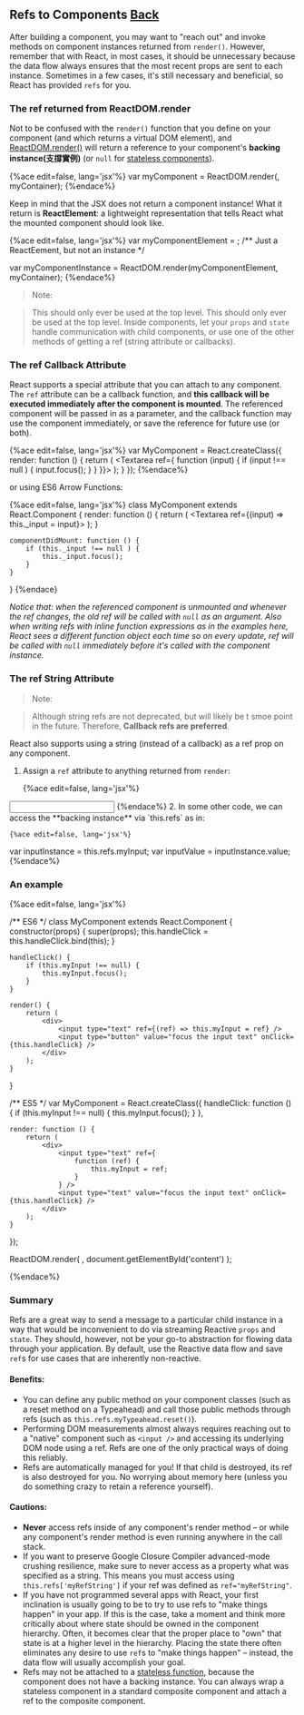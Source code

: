 ## Refs to Components [Back](./../react.md)

After building a component, you may want to "reach out" and invoke methods on component instances returned from `render()`. However, remember that with React, in most cases, it should be unnecessary because the data flow always ensures that the most recent props are sent to each instance. Sometimes in a few cases, it's still necessary and beneficial, so React has provided `refs` for you.

### The ref returned from ReactDOM.render

Not to be confused with the `render()` function that you define on your component (and which returns a virtual DOM element), and [ReactDOM.render()](https://facebook.github.io/react/docs/top-level-api.html#reactdom.render) will return a reference to your component's **backing instance(支撐實例)** (or `null` for [stateless components](https://facebook.github.io/react/docs/reusable-components.html#stateless-functions)).

{%ace edit=false, lang='jsx'%}
var myComponent = ReactDOM.render(<MyComponent />, myContainer);
{%endace%}

Keep in mind that the JSX does not return a component instance! What it return is **ReactElement**: a lightweight representation that tells React what the mounted component should look like.

{%ace edit=false, lang='jsx'%}
var myComponentElement = <MyComponent />;   /** Just a ReactEement, but not an instance */

var myComponentInstance = ReactDOM.render(myComponentElement, myContainer);
{%endace%}

> Note:

> This should only ever be used at the top level. This should only ever be used at the top level. Inside components, let your `props` and `state` handle communication with child components, or use one of the other methods of getting a ref (string attribute or callbacks).

### The ref **Callback** Attribute

React supports a special attribute that you can attach to any component. The `ref` attribute can be a callback function, and **this callback will be executed immediately after the component is mounted**. The referenced component will be passed in as a parameter, and the callback function may use the component immediately, or save the reference for future use (or both).

{%ace edit=false, lang='jsx'%}
var MyComponent = React.createClass({
    render: function () {
        return (
            <Textarea ref={
                function (input) {
                    if (input !== null ) {
                        input.focus();
                    }
                }
            }}></Textarea>
        );
    }
});
{%endace%}

or using ES6 Arrow Functions:

{%ace edit=false, lang='jsx'%}
class MyComponent extends React.Component {
    render: function () {
        return (
            <Textarea ref={(input) => this._input = input}></Textarea>
        );
    }
    
    componentDidMount: function () {
        if (this._input !== null ) {
            this._input.focus();
        }
    }
}
{%endace}

*Notice that: when the referenced component is unmounted and whenever the ref changes, the old ref will be called with `null` as an argument. Also when writing refs with inline function expressions as in the examples here, React sees a different function object each time so on every update, ref will be called with `null` immediately before it's called with the component instance.*

### The ref **String** Attribute

> Note:

> Although string refs are not deprecated, but will likely be t smoe point in the future. Therefore, **Callback refs are preferred**.
 
React also supports using a string (instead of a callback) as a ref prop on any component.

1. Assign a `ref` attribute to anything returned from `render`:
    
    {%ace edit=false, lang='jsx'%}
<input ref="myInput" />
    {%endace%}
2. In some other code, we can access the **backing instance** via `this.refs` as in:
    
    {%ace edit=false, lang='jsx'%}
var inputInstance = this.refs.myInput;
var inputValue = inputInstance.value;
    {%endace%}

### An example

{%ace edit=false, lang='jsx'%}

/** ES6 */
class MyComponent extends React.Component {
	constructor(props) {
		super(props);
		this.handleClick = this.handleClick.bind(this);
	}

	handleClick() {
		if (this.myInput !== null) {
			this.myInput.focus();
		}
	}

	render() {
		return (
			<div>
				<input type="text" ref={(ref) => this.myInput = ref} />
				<input type="button" value="focus the input text" onClick={this.handleClick} />
			</div>
		);
	}
}

/** ES5 */
var MyComponent = React.createClass({
	handleClick: function () {
		if (this.myInput !== null) {
			this.myInput.focus();
		}
	},

	render: function () {
		return (
			<div>
				<input type="text" ref={
					function (ref) {
						this.myInput = ref;
					}
				} />
				<input type="text" value="focus the input text" onClick={this.handleClick} />
			</div>
		);
	}
});

ReactDOM.render(
	<MyComponent />,
	document.getElementById('content')
);

{%endace%}

### Summary

Refs are a great way to send a message to a particular child instance in a way that would be inconvenient to do via streaming Reactive `props` and `state`. They should, however, not be your go-to abstraction for flowing data through your application. By default, use the Reactive data flow and save `ref`s for use cases that are inherently non-reactive.

#### Benefits:

- You can define any public method on your component classes (such as a reset method on a Typeahead) and call those public methods through refs (such as `this.refs.myTypeahead.reset()`).
- Performing DOM measurements almost always requires reaching out to a "native" component such as `<input />` and accessing its underlying DOM node using a ref. Refs are one of the only practical ways of doing this reliably.
- Refs are automatically managed for you! If that child is destroyed, its ref is also destroyed for you. No worrying about memory here (unless you do something crazy to retain a reference yourself).

#### Cautions:

- **Never** access refs inside of any component's render method – or while any component's render method is even running anywhere in the call stack.
- If you want to preserve Google Closure Compiler advanced-mode crushing resilience, make sure to never access as a property what was specified as a string. This means you must access using `this.refs['myRefString']` if your ref was defined as `ref="myRefString"`.
- If you have not programmed several apps with React, your first inclination is usually going to be to try to use refs to "make things happen" in your app. If this is the case, take a moment and think more critically about where state should be owned in the component hierarchy. Often, it becomes clear that the proper place to "own" that state is at a higher level in the hierarchy. Placing the state there often eliminates any desire to use `ref`s to "make things happen" – instead, the data flow will usually accomplish your goal.
- Refs may not be attached to a [stateless function](https://facebook.github.io/react/docs/reusable-components.html#stateless-functions), because the component does not have a backing instance. You can always wrap a stateless component in a standard composite component and attach a ref to the composite component.